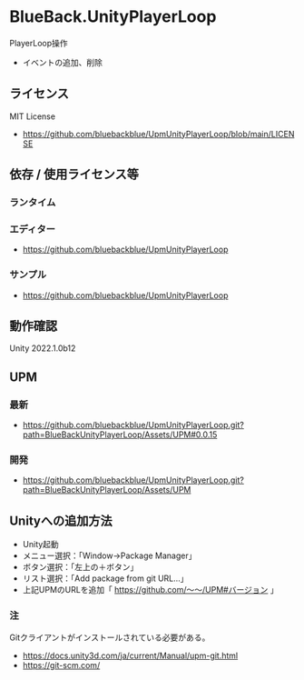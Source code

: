 # BlueBack.UnityPlayerLoop
PlayerLoop操作
* イベントの追加、削除

## ライセンス
MIT License
* https://github.com/bluebackblue/UpmUnityPlayerLoop/blob/main/LICENSE

## 依存 / 使用ライセンス等
### ランタイム
### エディター
* https://github.com/bluebackblue/UpmUnityPlayerLoop
### サンプル
* https://github.com/bluebackblue/UpmUnityPlayerLoop

## 動作確認
Unity 2022.1.0b12

## UPM
### 最新
* https://github.com/bluebackblue/UpmUnityPlayerLoop.git?path=BlueBackUnityPlayerLoop/Assets/UPM#0.0.15
### 開発
* https://github.com/bluebackblue/UpmUnityPlayerLoop.git?path=BlueBackUnityPlayerLoop/Assets/UPM

## Unityへの追加方法
* Unity起動
* メニュー選択：「Window->Package Manager」
* ボタン選択：「左上の＋ボタン」
* リスト選択：「Add package from git URL...」
* 上記UPMのURLを追加「 https://github.com/～～/UPM#バージョン 」
### 注
Gitクライアントがインストールされている必要がある。
* https://docs.unity3d.com/ja/current/Manual/upm-git.html
* https://git-scm.com/


